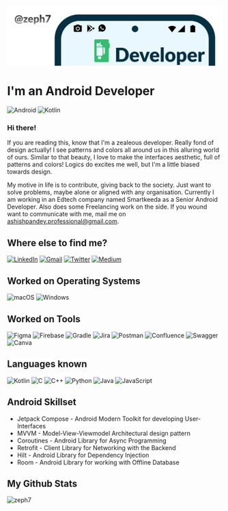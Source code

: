 ![](https://github.com/zeph7/zeph7/blob/main/cover.png)

# I'm an Android Developer

![Android](https://img.shields.io/badge/Android-3DDC84?style=for-the-badge&logo=android&logoColor=white)
![Kotlin](https://img.shields.io/badge/kotlin-%230095D5.svg?style=for-the-badge&logo=kotlin&logoColor=white)

### Hi there! 

If you are reading this, know that I'm a zealeous developer. Really fond of design actually! I see patterns and colors all around us in this alluring world of ours. Similar to that beauty, I love to make the interfaces aesthetic, full of patterns and colors! Logics do excites me well, but I'm a little biased towards design. 

My motive in life is to contribute, giving back to the society. Just want to solve problems, maybe alone or aligned with any organisation. Currently I am working in an Edtech company named Smartkeeda as a Senior Android Developer. Also does some Freelancing work on the side. If you wound want to communicate with me, mail me on ashishpandey.professional@gmail.com.

## Where else to find me?

[![LinkedIn](https://img.shields.io/badge/linkedin-%230077B5.svg?style=for-the-badge&logo=linkedin&logoColor=white)](https://www.linkedin.com/in/zeph7/)
[![Gmail](https://img.shields.io/badge/Gmail-D14836?style=for-the-badge&logo=gmail&logoColor=white)](mailto:ashishpandey.professional@gmail.com)
[![Twitter](https://img.shields.io/badge/Twitter-%231DA1F2.svg?style=for-the-badge&logo=Twitter&logoColor=white)](https://twitter.com/_zeph7)
[![Medium](https://img.shields.io/badge/Medium-12100E?style=for-the-badge&logo=medium&logoColor=white)](https://medium.com/@ashishpandey.professional)

## Worked on Operating Systems

![macOS](https://img.shields.io/badge/mac%20os-000000?style=for-the-badge&logo=macos&logoColor=F0F0F0)
![Windows](https://img.shields.io/badge/Windows-0078D6?style=for-the-badge&logo=windows&logoColor=white)

## Worked on Tools

![Figma](https://img.shields.io/badge/figma-%23F24E1E.svg?style=for-the-badge&logo=figma&logoColor=white)
![Firebase](https://img.shields.io/badge/Firebase-039BE5?style=for-the-badge&logo=Firebase&logoColor=white)
![Gradle](https://img.shields.io/badge/Gradle-02303A.svg?style=for-the-badge&logo=Gradle&logoColor=white)
![Jira](https://img.shields.io/badge/jira-%230A0FFF.svg?style=for-the-badge&logo=jira&logoColor=white)
![Postman](https://img.shields.io/badge/Postman-FF6C37?style=for-the-badge&logo=postman&logoColor=white)
![Confluence](https://img.shields.io/badge/confluence-%23172BF4.svg?style=for-the-badge&logo=confluence&logoColor=white)
![Swagger](https://img.shields.io/badge/-Swagger-%23Clojure?style=for-the-badge&logo=swagger&logoColor=white)
![Canva](https://img.shields.io/badge/Canva-%2300C4CC.svg?style=for-the-badge&logo=Canva&logoColor=white)

## Languages known

![Kotlin](https://img.shields.io/badge/kotlin-%230095D5.svg?style=for-the-badge&logo=kotlin&logoColor=white)
![C](https://img.shields.io/badge/c-%2300599C.svg?style=for-the-badge&logo=c&logoColor=white)
![C++](https://img.shields.io/badge/c++-%2300599C.svg?style=for-the-badge&logo=c%2B%2B&logoColor=white)
![Python](https://img.shields.io/badge/python-3670A0?style=for-the-badge&logo=python&logoColor=ffdd54)
![Java](https://img.shields.io/badge/java-%23ED8B00.svg?style=for-the-badge&logo=java&logoColor=white)
![JavaScript](https://img.shields.io/badge/javascript-%23323330.svg?style=for-the-badge&logo=javascript&logoColor=%23F7DF1E)

## Android Skillset

* Jetpack Compose - Android Modern Toolkit for developing User-Interfaces
* MVVM - Model-View-Viewmodel Architectural design pattern
* Coroutines - Android Library for Async Programming
* Retrofit - Client Library for Networking with the Backend
* Hilt - Android Library for Dependency Injection
* Room - Android Library for working with Offline Database


## My Github Stats

<p align="left"> <img src="https://github-readme-stats.vercel.app/api?username=zeph7&show_icons=true&theme=gotham" alt="zeph7" />
